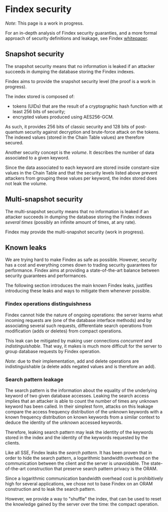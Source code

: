 # Findex security

*Note*: This page is a work in progress.

For an in-depth analysis of Findex security guaranties, and a more formal
approach of security definitions and leakage, see Findex
[whitepaper][whitepaper].

## Snapshot security

The snapshot security means that no information is leaked if an attacker
succeeds in dumping the database storing the Findex indexes.

Findex aims to provide the snapshot security level (the proof is a work in
progress).

The index stored is composed of:

- tokens (UIDs) that are the result of a cryptographic hash function with at
  least 256 bits of security;
- encrypted values produced using AES256-GCM.

As such, it provides 256 bits of classic security and 128 bits of post-quantum
security against decryption and brute-force attack on the tokens. The indexed
values (stored in the Chain Table values) are therefore secured.

Another security concept is the *volume*. It describes the number of data
associated to a given keyword.

Since the data associated to each keyword are stored inside constant-size
values in the Chain Table and that the security levels listed above prevent
attackers from grouping these values per keyword, the index stored does not
leak the volume.

## Multi-snapshot security

The multi-snapshot security means that no information is leaked if an attacker
succeeds in dumping the database storing the Findex indexes *several times*
(possibly an infinite amount of times, at any rate).

Findex may provide the multi-snapshot security (work in progress).

## Known leaks

We are trying hard to make Findex as safe as possible. However, security has a
cost and everything comes down to trading security guarantees for performance.
Findex aims at providing a state-of-the-art balance between security guarantees
and performances.

The following section introduces the main known Findex leaks, justifies
introducing these leaks and ways to mitigate them whenever possible.

### Findex operations distinguishness

Findex cannot hide the nature of ongoing operations: the server learns what
incoming requests are (one of the database interface methods) and by
associating several such requests, differentiate search operations from
modification (adds or deletes) from compact operations.

This leak can be mitigated by making user connections *concurrent* and
*indistinguishable*. That way, it makes is much more difficult for the server
to group database requests by Findex operation.

*Note*: due to their implementation, add and delete operations are
indistinguishable (a delete adds negated values and is therefore an add).

### Search pattern leakage

The search pattern is the information about the equality of the underlying
keyword of two given database accesses. Leaking the search access implies that
an attacker is able to count the number of times any unknown keyword has been
called. In their simplest form, attacks on this leakage compare the access
frequency distribution of the unknown keywords with a known frequency
distribution on known keywords from a similar context to deduce the identity of
the unknown accessed keywords.

Therefore, leaking search pattern may leak the identity of the keywords stored
in the index and the identity of the keywords requested by the clients.

Like all SSE, Findex leaks the *search pattern*. It has been proven that in
order to hide the search pattern, a logarithmic bandwidth overhead on the
communication between the client and the server is unavoidable. The
state-of-the-art construction that preserve search pattern privacy is the ORAM.

Since a logarithmic communication bandwidth overhead cost is prohibitively high
for several applications, we chose not to base Findex on an ORAM construction
and to leak the search pattern.

However, we provide a way to "shuffle" the index, that can be used to reset the
knowledge gained by the server over the time: the compact operation.

<!--
   -# References
   -->

[whitepaper]: ./whitepaper.pdf "Findex whitepaper"
